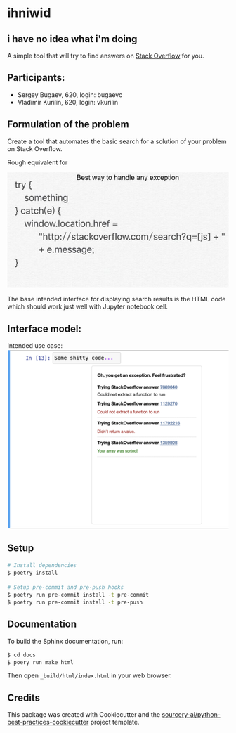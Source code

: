 # ihniwid

i have no idea what i'm doing
----------

A simple tool that will try to find answers on [Stack Overflow](https://stackoverflow.com) for you.

## Participants:

* Sergey Bugaev, 620, login: bugaevc
* Vladimir Kurilin, 620, login: vkurilin

## Formulation of the problem

Create a tool that automates the basic search for a solution of your problem on Stack Overflow. 

Rough equivalent for 

![try-catch-stackoverflow](https://github.com/vkurilin/ihniwid/blob/main/description/try-catch-stackoverflow.png)

The base intended interface for displaying search results is the HTML code which should work just well with Jupyter notebook cell.


## Interface model:

Intended use case:
![](https://github.com/vkurilin/ihniwid/blob/main/description/interface-model.png)

## Setup
```sh
# Install dependencies
$ poetry install

# Setup pre-commit and pre-push hooks
$ poetry run pre-commit install -t pre-commit
$ poetry run pre-commit install -t pre-push
```

## Documentation

To build the Sphinx documentation, run:
```sh
$ cd docs
$ poery run make html
```

Then open `_build/html/index.html` in your web browser.

## Credits
This package was created with Cookiecutter and the [sourcery-ai/python-best-practices-cookiecutter](https://github.com/sourcery-ai/python-best-practices-cookiecutter) project template.
